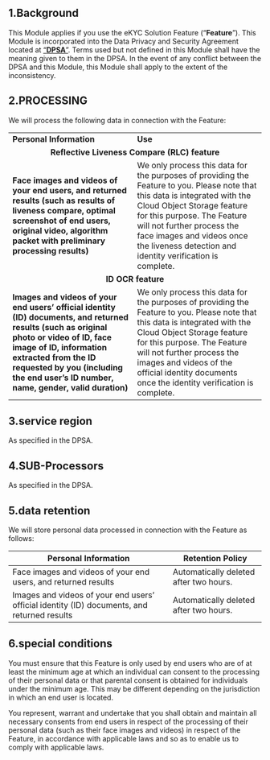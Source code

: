 
## 1.Background

This Module applies if you use the eKYC Solution Feature (“**Feature**”). This Module is incorporated into the Data Privacy and Security Agreement located at [“**DPSA**”](https://intl.cloud.tencent.com/document/product/301/17347). Terms used but not defined in this Module shall have the meaning given to them in the DPSA. In the event of any conflict between the DPSA and this Module, this Module shall apply to the extent of the inconsistency.

## 2.PROCESSING

We will process the following data in connection with the Feature:
<table>
<tr>
	<td><b>Personal Information</b> </td>
	<td><b>Use</b></td>
</tr>
<tr>
	<td colspan="2" align="center"><b>Reflective Liveness Compare (RLC) feature</b>  </td>
</tr>
<tr>
	<td><b>Face images and videos of your end users, and returned results (such as results of liveness compare, optimal screenshot of end users, original video, algorithm packet with preliminary processing results)</b></td>
	<td>We only process this data for the purposes of providing the Feature to you. 
	   Please note that this data is integrated with the Cloud Object Storage feature for this purpose.  
	   The Feature will not further process the face images and videos once the liveness detection and identity verification is complete.</td>
</tr>
<tr>
	<td colspan="2" align="center"><b>ID OCR feature</b> </td>
</tr>
<tr>
	<td><b>Images and videos of your end users’ official identity (ID) documents, and returned results</b> <b>(such as original photo or video of ID, face image of ID, information extracted from the ID requested by you (including the end user’s ID number, name, gender, valid duration)</b> </td>
	<td>We only process this data for the purposes of providing the Feature to you.                      Please note that this data is integrated with the Cloud Object Storage feature for this purpose.    
	The Feature will not further process the images and videos of the official identity documents once the identity verification is complete.</td>
</tr>
</table>


##  

## 3.service region

As specified in the DPSA.

## 4.SUB-Processors

As specified in the DPSA.

## 5.data retention

We will store personal data processed in connection with the Feature as follows:

| **Personal Information**                                     | **Retention Policy**                   |
| ------------------------------------------------------------ | -------------------------------------- |
| Face images and videos of your end users, and returned results | Automatically deleted after two hours. |
| Images and videos of your end users’ official identity (ID) documents, and returned results | Automatically deleted after two hours. |

 

## 6.special conditions

You must ensure that this Feature is only used by end users who are of at least the minimum age at which an individual can consent to the processing of their personal data or that parental consent is obtained for individuals under the minimum age. This may be different depending on the jurisdiction in which an end user is located.

You represent, warrant and undertake that you shall obtain and maintain all necessary consents from end users in respect of the processing of their personal data (such as their face images and videos) in respect of the Feature, in accordance with applicable laws and so as to enable us to comply with applicable laws.

 